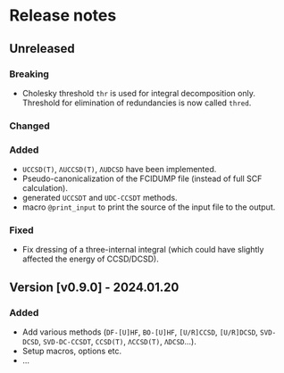 # Release notes

## Unreleased

### Breaking

* Cholesky threshold `thr` is used for integral decomposition only. Threshold for elimination of redundancies is now called `thred`.

### Changed

### Added

* `UCCSD(T)`, `ΛUCCSD(T)`, `ΛUDCSD` have been implemented.
* Pseudo-canonicalization of the FCIDUMP file (instead of full SCF calculation).
* generated `UCCSDT` and `UDC-CCSDT` methods.
* macro `@print_input` to print the source of the input file to the output.

### Fixed

* Fix dressing of a three-internal integral (which could have slightly affected the energy of CCSD/DCSD).

## Version [v0.9.0] - 2024.01.20

### Added

* Add various methods (`DF-[U]HF`, `BO-[U]HF`, `[U/R]CCSD`, `[U/R]DCSD`, `SVD-DCSD`, `SVD-DC-CCSDT`, `CCSD(T)`, `ΛCCSD(T)`, `ΛDCSD`...).
* Setup macros, options etc.
* ...
